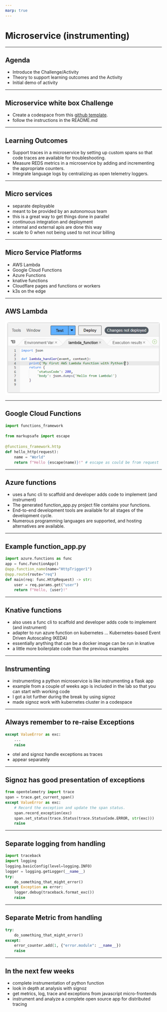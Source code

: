 ```yaml
---
marp: true
---
```

# Microservice (instrumenting)
---
## Agenda

- Introduce the Challenge/Activity
- Theory to support learning outcomes and the Activity
- Initial demo of activity
---
## Microservice white box Challenge

- Create a codespace from this [github template](https://github.com/rhildred/INFO8985_microservice_instrumentation
).
- follow the instructions in the README.md
---
## Learning Outcomes

- Support traces in a microservice by setting up custom spans so that code traces are available for troubleshooting.
- Measure REDS metrics in a microservice by adding and incrementing the appropriate counters.
- Integrate language logs by centralizing as open telemetry loggers.
---
## Micro services

- separate deployable
- meant to be provided by an autonomous team
- this is a great way to get things done in parallel
- continuous integration and deployment
- internal and external apis are done this way
- scale to 0 when not being used to not incur billing
---
## Micro Service Platforms

- AWS Lambda
- Google Cloud Functions
- Azure Functions
- knative functions
- Cloudflare pages and functions or workers
- k3s on the edge

---
## AWS Lambda

![python code](images/Python-code-aws-lambda.png)

---
## Google Cloud Functions

```python
import functions_framework

from markupsafe import escape

@functions_framework.http
def hello_http(request):
    name = "World"
    return f"Hello {escape(name)}!" # escape as could be from request

```
---
## Azure functions

- uses a func cli to scaffold and developer adds code to implement (and instrument)
- The generated function_app.py project file contains your functions.
- End-to-end development tools are available for all stages of the development cycle.
- Numerous programming languages are supported, and hosting alternatives are available.
---
## Example function_app.py

```python
import azure.functions as func
app = func.FunctionApp()
@app.function_name(name="HttpTrigger1")
@app.route(route="req")
def main(req: func.HttpRequest) -> str:
    user = req.params.get("user")
    return f"Hello, {user}!"
```

---
## Knative functions

- also uses a func cli to scaffold and developer adds code to implement (and instrument)
- adapter to run azure function on kubernetes ... Kubernetes-based Event Driven Autoscaling (KEDA)
- essentially anything that can be a docker image can be run in knative
- a little more boilerplate code than the previous examples
---
## Instrumenting

- instrumenting a python microservice is like instrumenting a flask app
- example from a couple of weeks ago is included in the lab so that you can start with working code
- I got a lot further during the break by using signoz
- made signoz work with kubernetes cluster in a codespace
---
## Always remember to re-raise Exceptions

```python
except ValueError as exc:
    ...
    raise
```

- otel and signoz handle exceptions as traces
- appear separately

---
## Signoz has good presentation of exceptions

```python
from opentelemetry import trace
span = trace.get_current_span()
except ValueError as exc:
    # Record the exception and update the span status.
    span.record_exception(exc)
    span.set_status(trace.Status(trace.StatusCode.ERROR, str(exc)))
    raise
```
---
## Separate logging from handling

```python
import traceback
import logging
logging.basicConfig(level=logging.INFO)
logger = logging.getLogger(__name__)
try:
    do_something_that_might_error()
except Exception as error:
    logger.debug(traceback.format_exc())
    raise
```
---
## Separate Metric from handling

```python
try:
    do_something_that_might_error()
except:
    error_counter.add(1, {"error.module": __name__})
    raise
```
---
## In the next few weeks

- complete instrumentation of python function
- look in depth at analysis with signoz
- get metrics, log, trace and exceptions from javascript micro-frontends
- instrument and analyze a complete open source app for distributed tracing

